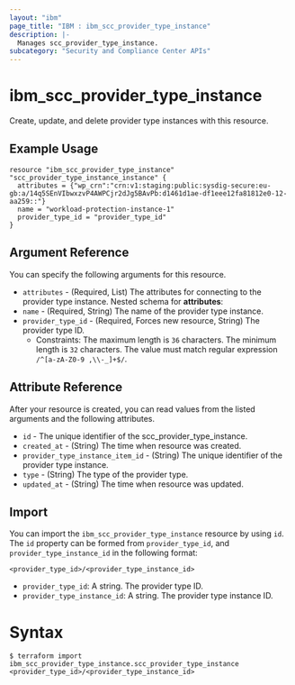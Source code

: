 ```yaml
---
layout: "ibm"
page_title: "IBM : ibm_scc_provider_type_instance"
description: |-
  Manages scc_provider_type_instance.
subcategory: "Security and Compliance Center APIs"
---
```


# ibm_scc_provider_type_instance

Create, update, and delete provider type instances with this resource.

## Example Usage

```hcl
resource "ibm_scc_provider_type_instance" "scc_provider_type_instance_instance" {
  attributes = {"wp_crn":"crn:v1:staging:public:sysdig-secure:eu-gb:a/14q5SEnVIbwxzvP4AWPCjr2dJg5BAvPb:d1461d1ae-df1eee12fa81812e0-12-aa259::"}
  name = "workload-protection-instance-1"
  provider_type_id = "provider_type_id"
}
```

## Argument Reference

You can specify the following arguments for this resource.

* `attributes` - (Required, List) The attributes for connecting to the provider type instance.
Nested schema for **attributes**:
* `name` - (Required, String) The name of the provider type instance.
* `provider_type_id` - (Required, Forces new resource, String) The provider type ID.
  * Constraints: The maximum length is `36` characters. The minimum length is `32` characters. The value must match regular expression `/^[a-zA-Z0-9 ,\\-_]+$/`.

## Attribute Reference

After your resource is created, you can read values from the listed arguments and the following attributes.

* `id` - The unique identifier of the scc_provider_type_instance.
* `created_at` - (String) The time when resource was created.
* `provider_type_instance_item_id` - (String) The unique identifier of the provider type instance.
* `type` - (String) The type of the provider type.
* `updated_at` - (String) The time when resource was updated.


## Import

You can import the `ibm_scc_provider_type_instance` resource by using `id`.
The `id` property can be formed from `provider_type_id`, and `provider_type_instance_id` in the following format:

```
<provider_type_id>/<provider_type_instance_id>
```
* `provider_type_id`: A string. The provider type ID.
* `provider_type_instance_id`: A string. The provider type instance ID.

# Syntax
```
$ terraform import ibm_scc_provider_type_instance.scc_provider_type_instance <provider_type_id>/<provider_type_instance_id>
```
